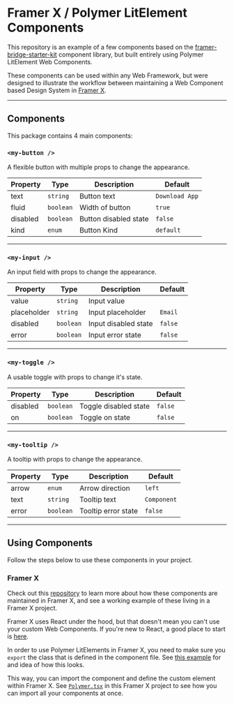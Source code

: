# Framer X / Polymer LitElement Components

This repository is an example of a few components based on the [framer-bridge-starter-kit](https://github.com/framer/framer-bridge-starter-kit) component library, but built entirely using Polymer LitElement Web Components.

These components can be used within any Web Framework, but were designed to illustrate the workflow between maintaining a Web Component based Design System in [Framer X](https://www.framer.com/).

---

## Components

This package contains 4 main components:

### `<my-button />`

A flexible button with multiple props to change the appearance.

| Property | Type      | Description           | Default        |
| -------- | --------- | --------------------- | -------------- |
| text     | `string`  | Button text           | `Download App` |
| fluid    | `boolean` | Width of button       | `true`         |
| disabled | `boolean` | Button disabled state | `false`        |
| kind     | `enum`    | Button Kind           | `default`      |

---

### `<my-input />`

An input field with props to change the appearance.

| Property    | Type      | Description          | Default |
| ----------- | --------- | -------------------- | ------- |
| value       | `string`  | Input value          |         |
| placeholder | `string`  | Input placeholder    | `Email` |
| disabled    | `boolean` | Input disabled state | `false` |
| error       | `boolean` | Input error state    | `false` |

---

### `<my-toggle />`

A usable toggle with props to change it's state.

| Property | Type      | Description           | Default |
| -------- | --------- | --------------------- | ------- |
| disabled | `boolean` | Toggle disabled state | `false` |
| on       | `boolean` | Toggle on state       | `false` |

---

### `<my-tooltip />`

A tooltip with props to change the appearance.

| Property | Type      | Description         | Default     |
| -------- | --------- | ------------------- | ----------- |
| arrow    | `enum`    | Arrow direction     | `left`      |
| text     | `string`  | Tooltip text        | `Component` |
| error    | `boolean` | Tooltip error state | `false`     |

---

## Using Components

Follow the steps below to use these components in your project.

### **Framer X**

Check out this [repository](https://github.com/framer/framer-bridge-polymer-kit) to learn more about how these components are maintained in Framer X, and see a working example of these living in a Framer X project.

Framer X uses React under the hood, but that doesn't mean you can't use your custom Web Components. If you're new to React, a good place to start is [here](https://reactjs.org/docs/getting-started.html).

In order to use Polymer LitElements in Framer X, you need to make sure you `export` the class that is defined in the component file. See [this example](https://github.com/addisonschultz/polymer-framer-components/blob/master/src/my-button.js#L3) for and idea of how this looks.

This way, you can import the component and define the custom element within Framer X. See [`Polymer.tsx`](https://github.com/framer/framer-bridge-polymer-kit/blob/master/code/utils/Polymer.tsx) in this Framer X project to see how you can import all your components at once.
